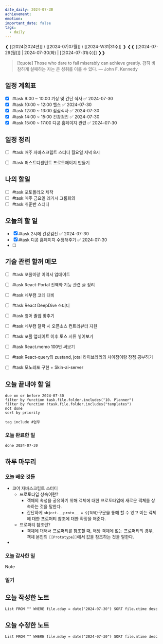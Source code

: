 ```yaml
---
date_daily: 2024-07-30
achievement: 
emotion: 
important_date: false
tags:
  - daily
---
```

❮ [[2024|2024년]] / [[2024-07|07월]] / [[2024-W31|31주]] ❯
❮❮ [[2024-07-29(월)]] | 2024-07-30(화) | [[2024-07-31(수)]] ❯❯

> [!quote] Those who dare to fail miserably can achieve greatly.
> 감히 비참하게 실패하는 자는 큰 성취를 이룰 수 있다.
> — John F. Kennedy

## 일정 계획표


- [x] #task 9:00 ~ 10:00 기상 및 간단 식사 ✅ 2024-07-30
- [x] #task 10:00 ~ 12:00 헬스 ✅ 2024-07-30
- [x] #task 12:00 ~ 13:00 점심식사 ✅ 2024-07-30
- [x] #task 14:00 ~ 15:00 건강검진 ✅ 2024-07-30
- [x] #task 15:00 ~ 17:00 디공 홈페이지 관련 ✅ 2024-07-30

## 일정 정리
- [ ] #task 매주 자바스크립트 스터디 월요일 저녁 8시
- [ ] #task 퍼스트디센던트 프로토페이지 만들기


 ## 나의 할일

- [ ] #task 포토폴리오 제작
- [ ] #task 매주 금요일 레거시 그룹회의
- [ ] #task 취준반 스터디

## 오늘의 할 일
- [x] #task 2시에 건강검진 ✅ 2024-07-30
- [x] #task 디공 홈페이지 수정해주기 ✅ 2024-07-30
- [ ] 

## 기술 관련 할꺼 메모

- [ ] #task 포폴이랑 이력서 업데이트
- [ ] #task React-Portal 전역화 기능 관련 글 정리
- [ ] #task 네부캠 코테 대비
- [ ] #task React DeepDive 스터디
- [ ] #task 영어 졸업 맞추기
- [ ] #task 네부캠 탈락 시 오픈소스 컨트리뷰터 지원
- [ ] #task 포폴 업데이트 이후 토스 서류 넣어보기
- [ ] #task React.memo 100번 써보기
- [ ] #task React-query와 zustand, jotai 라이브러리의 차이점이랑 장점 공부하기
- [ ] #task 모노레포 구현 + Skin-ai-server


## 오늘 끝내야 할 일
```tasks
due on or before 2024-07-30
filter by function task.file.folder.includes("10. Planner")
filter by function !task.file.folder.includes("templates")
not done
sort by priority
```
```tasks
tag include #업무 
```


### 오늘 완료한 일
```tasks
done 2024-07-30
```

## 하루 마무리
### 오늘 배운 것들
- 코어 자바스크립트 스터디
	- 프로토타입 상속이란? 
		- 객체의 속성을 공유하기 위해 객체에 대한 프로토타입에 새로운 객체를 상속하는 것을 말한다. 
		- 간단하게 `object.__proto__ = ${객체}`구문을 통해 할 수 있고 이는 객체에 대한 프로퍼티 참조에 대한 확장을 해준다.
	* 프로퍼티 참조란?
		* 객체에 대해서 프로퍼티를 참조할 때, 해당 객체에 없는 프로퍼티의 경우, 객체 본인의 `[[Prototype]]`에서 값을 참조하는 것을 말한다.
- 
### 오늘 감사한 일
>[!note]
>
### 일기

## 오늘 작성한 노트
```dataview
List FROM "" WHERE file.cday = date("2024-07-30") SORT file.ctime desc

```

## 오늘 수정한 노트
```dataview
List FROM "" WHERE file.mday = date("2024-07-30") SORT file.mtime desc


```